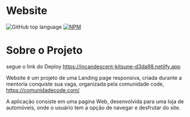 # Website
![GitHub top language](https://img.shields.io/github/languages/top/rivalucena/website)
[![NPM](https://img.shields.io/npm/l/website)](https://github.com/Rivalucena/website/blob/main/LICENCE)

# Sobre o Projeto

segue o link do Deploy https://incandescent-kitsune-d3da98.netlify.app

Website é um projeto de uma Landing page responsiva, criada durante a mentoria conquiste sua vaga, organizada pela comunidade code, https://comunidadecode.com/

A aplicação consiste em uma pagina Web, desenvolvida para uma loja de automóveis, onde o usuário tem a opção de navegar e desfrutar do site.
